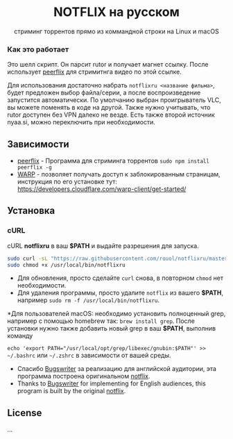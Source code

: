 <h1 align="center">NOTFLIX на русском</h1>
<p align="center">стриминг торрентов прямо из коммандной строки на Linux и macOS</p>

### Как это работает

Это шелл скрипт. Он парсит rutor и получает магнет ссылку.
После использует [peerflix](https://github.com/mafintosh/peerflix) для стримитнга видео по этой ссылке.

Для использования достаточно набрать ```notflixru <название фильма>```, будет предложен выбор файла/серии, а после воспроизведение запустится автоматически. По умолчанию выбран проигрыватель VLC, вы можете поменять в коде на другой. Также нужно учитывать, что rutor доступен без VPN далеко не везде. Есть также второй источник nyaa.si, можно переключить при необходимости.

## Зависимости

* [peerflix](https://github.com/mafintosh/peerflix) - Программа для стриминга торрентов `sudo npm install peerflix -g`
* [WARP](https://1.1.1.1/) - позволяет получать доступ к заблокированным страницам, инструкция по его установке тут: https://developers.cloudflare.com/warp-client/get-started/
## Установка

### cURL
cURL **notflixru** в ваш **$PATH** и выдайте разрешения для запуска.

```sh
sudo curl -sL "https://raw.githubusercontent.com/rouol/notflixru/master/notflixru" -o /usr/local/bin/notflixru
sudo chmod +x /usr/local/bin/notflixru
```
- Для обновления, просто сделайте `curl` снова, в повторном `chmod` нет необходимости.
- Для удаления программы, просто удалите `notflix` из вашего **$PATH**, например `sudo rm -f /usr/local/bin/notflixru`.

*Для пользователей macOS: необходимо установить полноценный grep, например с помощью homebrew так: ```brew install grep```. После установки нужно также добавить новый grep в ваш **$PATH**, выполнив команду

```echo 'export PATH="/usr/local/opt/grep/libexec/gnubin:$PATH"' >> ~/.bashrc``` или ```~/.zshrc``` в зависимости от вашей среды.

* Спасибо [Bugswriter](https://github.com/Bugswriter) за реализацию для английской аудитории, эта программа построена оригинальном [notflix](https://github.com/Bugswriter/notflix).
* Thanks to [Bugswriter](https://github.com/Bugswriter) for implementing for English audiences, this program is built by the original [notflix](https://github.com/Bugswriter/notflix).

## License
...
